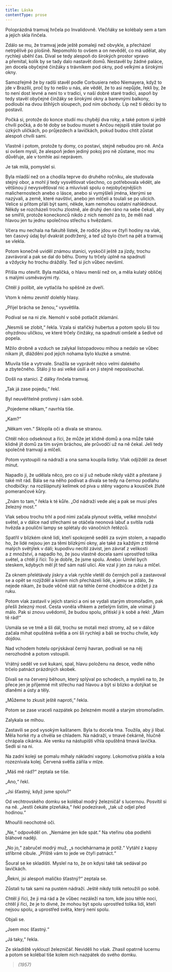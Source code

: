 ```yaml
---
title: Láska
contentType: prose
---
```


<section>

Poloprázdná tramvaj hrčela po Invalidovně. Vlečňáky se kolébaly sem a tam a jejich skla řinčela.

Zdálo se mu, že tramvaj jede ještě pomaleji než obvykle, a přecházel netrpělivě po plošině. Nepomohlo to ovšem a on nevěděl, co má udělat, aby rychleji uběhl čas. Díval se tedy alespoň do širokých prostor vpravo a přemítal, kolik by se tady dalo nastavět domů. Nestavěl by žádné paláce, jen docela obyčejné činžáky s trávníkem pod okny, pod velkými a širokými okny.

Samozřejmě že by radši stavěl podle Corbusiera nebo Niemayera, když to jde v Brazílii, proč by to nešlo u nás, ale věděl, že to asi nepůjde, řekli by, že to není dost levné a není to v tradici, v naší dobré staré tradici, aspoň by tedy stavěl obyčejné činžáky se širokými okny a barevnými balkony, podloubí na dvou štíhlých sloupech, pod ním obchody. Líp než ti dědci by to postavil.

Počká si, protože do konce studií mu chybějí dva roky, a také potom si ještě chvíli počká, a do té doby se budou muset s Ančou nejspíš stále toulat po úzkých uličkách, po průjezdech a lavičkách, pokud budou chtít zůstat alespoň chvíli sami.

Vlastně i potom, protože ty domy, co postaví, stejně nebudou pro ně. Anča si ovšem myslí, že alespoň jeden jediný pokoj pro ně zůstane, moc mu důvěřuje, ale v tomhle asi neprávem.

Je tak milá, pomyslel si.

Byla mladší než on a chodila teprve do druhého ročníku, ale studovala stejný obor, a mohl jí tedy vysvětlovat všechno, co potřebovala vědět, ale většinou jí nevysvětloval nic a mluvívali spolu o nejobyčejnějších malichernostech anebo o lásce, anebo si vymýšleli jména, kterými se nazývali, a země, které navštíví, anebo jen mlčeli a toulali se po ulicích. Velice si přitom přáli být sami, někde, kam nemohou ostatní nahlédnout. Někdy se rozcházeli trochu zlostně, ale druhý den ráno na sebe čekali, aby se smířili, protože koneckonců nikdo z nich nemohl za to, že měli nad hlavou jen tu jednu společnou střechu s hvězdami.

Včera mu nechala na fakultě lístek, že rodiče jdou ve čtyři hodiny na vlak, ten časový údaj byl dvakrát podtržený, a teď už bylo čtvrt na pět a tramvaj se vlekla.

Potom konečně uviděl známou stanici, vyskočil ještě za jízdy, trochu zavrávoral a pak se dal do běhu. Domy tu trčely úplně na spadnutí a vždycky ho trochu dráždily. Teď si jich vůbec nevšiml.

Přišla mu otevřít. Byla maličká, o hlavu menší než on, a měla kulatý obličej s malými usměvavými rty.

Chtěl ji políbit, ale vytlačila ho spěšně ze dveří.

Vtom k němu zevnitř dolehly hlasy.

„Přijel brácha se ženou,“ vysvětlila.

Podíval se na ni zle. Nemohl v sobě potlačit zklamání.

„Nesmíš se zlobit,“ řekla. Vzala si stařičký hubertus a potom spolu šli tou ohyzdnou uličkou, ve které trčely činžáky, na spadnutí omšelé a šedivé od popela.

Mžilo drobně a vzduch se zalykal listopadovou mlhou a nedalo se vůbec nikam jít, dláždění pod jejich nohama bylo kluzké a smutné.

Mluvila tiše a vytrvale. Snažila se vyprávět něco velmi dalekého a zbytečného. Stálo ji to asi velké úsilí a on ji stejně neposlouchal.

Došli na stanici. Z dálky řinčela tramvaj.

„Tak já zase pojedu,“ řekl.

Byl neuvěřitelně protivný i sám sobě.

„Pojedeme někam,“ navrhla tiše.

„Kam?“

„Někam ven.“ Sklopila oči a dívala se stranou.

Chtěl něco odseknout a říci, že může jet klidně domů a ona může také klidně jít domů za tím svým bráchou, ale průvodčí už na ně čekal. Jeli tedy společně tramvají a mlčeli.

Potom vystoupili na nádraží a ona sama koupila lístky. Vlak odjížděl za deset minut.

Napadlo ji, že udělala něco, pro co si jí už nebude nikdy vážit a přestane ji také mít rád. Bála se na něho podívat a dívala se tedy na černou podlahu chodbičky: na rozšlápnutý kelímek od piva u stěny vagonu a kousíček žluté pomerančové kůry.

„Znám to tam,“ řekla k té kůře. „Od nádraží vede alej a pak se musí přes železný most.“

Vlak sebou trochu trhl a pod nimi začala plynout světla, veliké množství světel, a v dálce nad střechami se otáčela neonová labuť a svítila rudá hvězda a pouliční lampy se splétaly do vánočních řetězců.

Spatřil v blízkém okně lidi, kteří spokojeně seděli za svým stolem, a napadlo ho, že lidé nejsou jen za těmi blízkými okny, ale také za každým z titěrně malých světýlek v dáli; kupodivu necítil závist, jen závrať z velikosti a z množství, a napadlo ho, že jsou vlastně docela sami uprostřed tolika světel, a chtěl jí říci: To je dobře, že jsme spolu. Anebo: Umřel bych steskem, kdybych měl jít teď sám naší ulicí. Ale vzal ji jen za ruku a mlčel.

Za oknem přelétávaly jiskry a vlak rychle vletěl do černých polí a zastavoval se a opět se rozjížděl a kolem nich přecházeli lidé, a jemu se zdálo, že nejede nikam, že bude věčně stát na téhle černé chodbičce a držet ji za ruku.

Potom vlak zastavil v jejich stanici a oni se vydali starým stromořadím, pak přešli železný most. Cesta voněla vlhkem a zetlelým listím, ale vnímal ji málo. Pak si znovu uvědomil, že budou spolu, přitiskl ji k sobě a řekl: „Mám tě rád!“

Usmála se ve tmě a šli dál, trochu se motali mezi stromy, až se v dálce začala míhat opuštěná světla a oni šli rychleji a báli se trochu chvíle, kdy dojdou.

Nad vchodem hotelu oprýskával černý havran, podívali se na něj nerozhodně a potom vstoupili.

Vrátný seděl ve své kukani, spal, hlavu položenu na desce, vedle něho trčelo patnáct prázdných skobek.

Dívali se na červený běhoun, který splýval po schodech, a mysleli na to, že přece jen je příjemné mít střechu nad hlavou a být si blízko a dotýkat se dlaněmi a ústy a těly.

„Můžeme to zkusit ještě naproti,“ řekla.

Potom se zase vraceli nazpátek po železném mostě a starým stromořadím.

Zalykala se mlhou.

Zastavili se pod vysokým kaštanem. Byla tu docela tma. Toužila, aby ji líbal. Měla horké rty a chvěla se chladem. Na nádraží, v tmavé čekárně, hlučně chrápala cikánka. Ale venku na nástupišti vlhla opuštěná tmavá lavička. Sedli si na ni.

Na zadní koleji se pomalu míhaly nákladní vagony. Lokomotiva pískla a kola rozeznívala kolej. Červená světla zářila v mlze.

„Máš mě rád?“ zeptala se tiše.

„Ano,“ řekl.

„Jsi šťastný, když jsme spolu?“

Od vechtrovského domku se kolébal modrý železničář s lucernou. Posvítil si na ně. „Jestli čekáte plzeňáka,“ řekl podezíravě, „tak už odjel před hodinou.“

Mhouřili neochotně oči.

„Ne,“ odpověděl on. „Nemáme jen kde spát.“ Na vteřinu oba podlehli bláhové naději.

„No jo,“ zabručel modrý muž, „s noclehárnama je potíž.“ Vytáhl z kapsy stříbrné cibule. „Příště vám to jede ve čtyři patnáct.“

Šoural se ke skladišti. Myslel na to, že on kdysi také tak sedával po lavičkách.

„Řekni, jsi alespoň maličko šťastný?“ zeptala se.

Zůstali tu tak sami na pustém nádraží. Ještě nikdy tolik netoužili po sobě.

Chtěl jí říci, že ji má rád a že vůbec nezáleží na tom, kde jsou téhle noci, chtěl jí říci, že je to divné, že mohou být spolu uprostřed tolika lidí, kteří nejsou spolu, a uprostřed světa, který není spolu.

Objali se.

„Jsem moc šťastný.“

„Já taky,“ řekla.

Ze skladiště vyklouzl železničář. Neviděli ho však. Zhasil opatrně lucernu a potom se kolébal tiše kolem nich nazpátek do svého domku.

> _(1957)_

</section>
